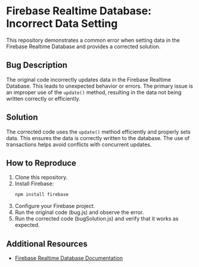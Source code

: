 # Firebase Realtime Database: Incorrect Data Setting
This repository demonstrates a common error when setting data in the Firebase Realtime Database and provides a corrected solution.

## Bug Description
The original code incorrectly updates data in the Firebase Realtime Database. This leads to unexpected behavior or errors. The primary issue is an improper use of the `update()` method, resulting in the data not being written correctly or efficiently.

## Solution
The corrected code uses the `update()` method efficiently and properly sets data. This ensures the data is correctly written to the database. The use of transactions helps avoid conflicts with concurrent updates.

## How to Reproduce
1. Clone this repository.
2. Install Firebase:
   ```bash
   npm install firebase
   ```
3. Configure your Firebase project.
4. Run the original code (bug.js) and observe the error.
5. Run the corrected code (bugSolution.js) and verify that it works as expected.

## Additional Resources
* [Firebase Realtime Database Documentation](https://firebase.google.com/docs/database)